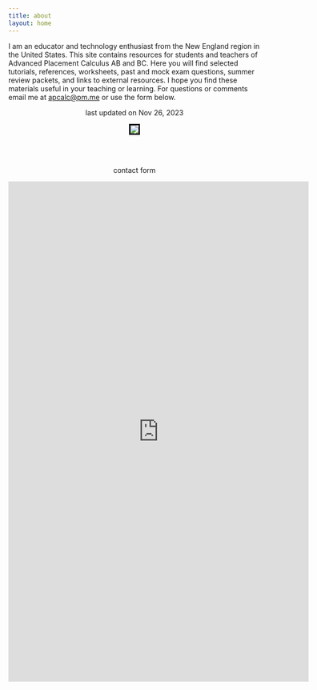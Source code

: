```yaml
---
title: about
layout: home
---
```


I am an educator and technology enthusiast from the New England region in the United States. This site contains resources for students and teachers of Advanced Placement Calculus AB and BC. Here you will find selected tutorials, references, worksheets, past and mock  exam questions, summer review packets, and links to external resources. I hope you find these materials useful in your teaching or learning. For questions or comments email me at apcalc@pm.me or use the form below.

<p align="center"> last updated on Nov 26, 2023</p>

<p align="center"><img src="../img/site/running.jpeg" border="3"> </p>

<br> <br>
<p align="center"> contact form </p>

<center> <iframe src="https://docs.google.com/forms/d/e/1FAIpQLSfk3MsgYHHCfX69rYixFbnQIuGToOyGh9GlpIXcycYWO-BrWg/viewform?embedded=true" width="600" height="1000" frameborder="0" marginheight="0" marginwidth="0">Loading…</iframe>  </center>







